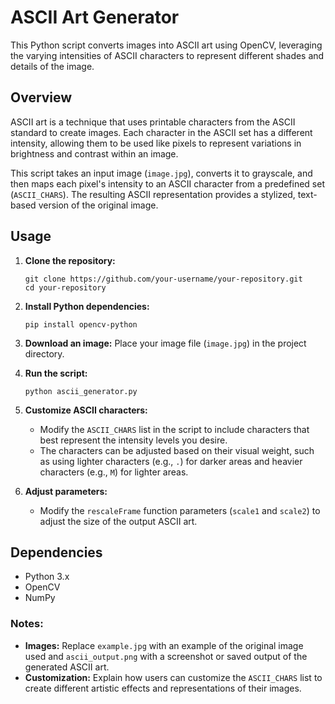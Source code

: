 # ASCII Art Generator

This Python script converts images into ASCII art using OpenCV, leveraging the varying intensities of ASCII characters to represent different shades and details of the image.

## Overview

ASCII art is a technique that uses printable characters from the ASCII standard to create images. Each character in the ASCII set has a different intensity, allowing them to be used like pixels to represent variations in brightness and contrast within an image.

This script takes an input image (`image.jpg`), converts it to grayscale, and then maps each pixel's intensity to an ASCII character from a predefined set (`ASCII_CHARS`). The resulting ASCII representation provides a stylized, text-based version of the original image.

## Usage

1. **Clone the repository:**
   ```
   git clone https://github.com/your-username/your-repository.git
   cd your-repository
   ```

2. **Install Python dependencies:**
   ```
   pip install opencv-python
   ```

3. **Download an image:**
   Place your image file (`image.jpg`) in the project directory.

4. **Run the script:**
   ```
   python ascii_generator.py
   ```

5. **Customize ASCII characters:**
   - Modify the `ASCII_CHARS` list in the script to include characters that best represent the intensity levels you desire.
   - The characters can be adjusted based on their visual weight, such as using lighter characters (e.g., `.`) for darker areas and heavier characters (e.g., `M`) for lighter areas.

6. **Adjust parameters:**
   - Modify the `rescaleFrame` function parameters (`scale1` and `scale2`) to adjust the size of the output ASCII art.

## Dependencies

- Python 3.x
- OpenCV
- NumPy

### Notes:

- **Images:** Replace `example.jpg` with an example of the original image used and `ascii_output.png` with a screenshot or saved output of the generated ASCII art.
- **Customization:** Explain how users can customize the `ASCII_CHARS` list to create different artistic effects and representations of their images.
